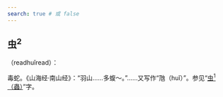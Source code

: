 ```yaml
---
search: true # 或 false
---
```


## 虫<sup>2</sup>

（readhuǐread）：

毒蛇。《山海经·南山经》：“羽山……多蝮～。”……又写作“虺（huǐ）”。参见“[虫<sup>1</sup>（蟲）](../C/chong#虫1)”字。